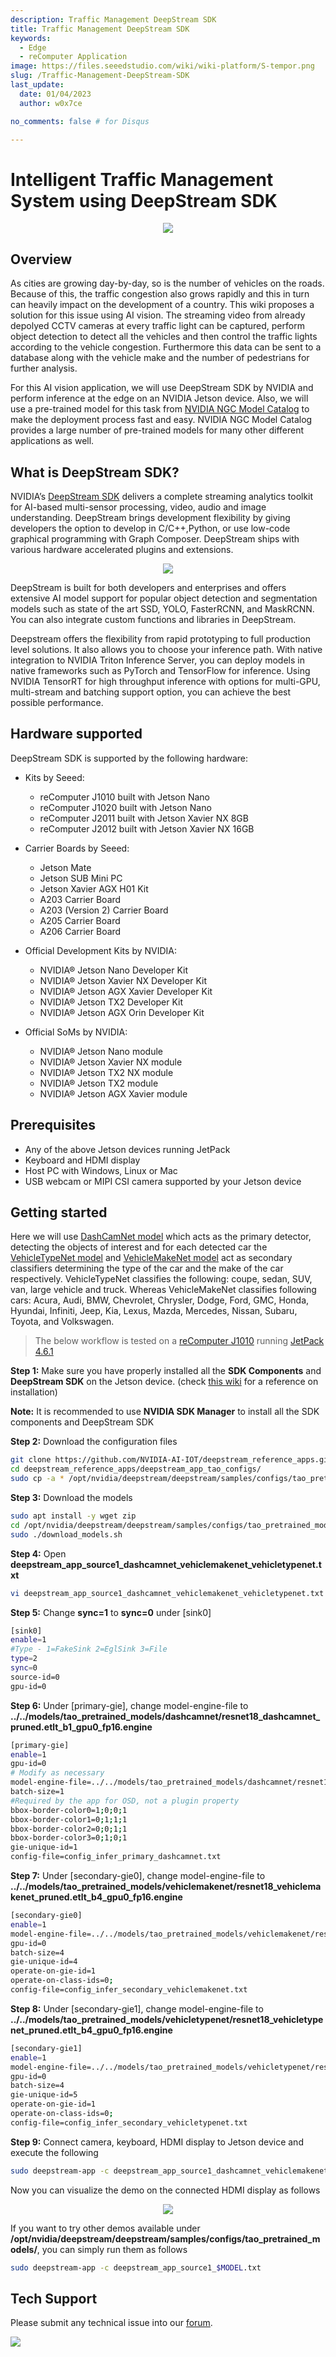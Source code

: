 ```yaml
---
description: Traffic Management DeepStream SDK
title: Traffic Management DeepStream SDK
keywords:
  - Edge
  - reComputer Application
image: https://files.seeedstudio.com/wiki/wiki-platform/S-tempor.png
slug: /Traffic-Management-DeepStream-SDK
last_update:
  date: 01/04/2023
  author: w0x7ce

no_comments: false # for Disqus

---
```


# Intelligent Traffic Management System using DeepStream SDK

<div align="center"><img width={1000} src="https://files.seeedstudio.com/wiki/DeepStream/demo-optimized.gif" /></div>

## Overview

As cities are growing day-by-day, so is the number of vehicles on the roads. Because of this, the traffic congestion also grows rapidly and this in turn can heavily impact on the development of a country. This wiki proposes a solution for this issue using AI vision. The streaming video from already depolyed CCTV cameras at every traffic light can be captured, perform object detection to detect all the vehicles and then control the traffic lights according to the vehicle congestion. Furthermore this data can be sent to a database along with the vehicle make and the number of pedestrians for further analysis.

For this AI vision application, we will use DeepStream SDK by NVIDIA and perform inference at the edge on an NVIDIA Jetson device. Also, we will use a pre-trained model for this task from [NVIDIA NGC Model Catalog](https://catalog.ngc.nvidia.com/models) to make the deployment process fast and easy. NVIDIA NGC Model Catalog provides a large number of pre-trained models for many other different applications as well.

## What is DeepStream SDK?

NVIDIA’s [DeepStream SDK](https://developer.nvidia.com/deepstream-sdk) delivers a complete streaming analytics toolkit for AI-based multi-sensor processing, video, audio and image understanding. DeepStream brings development flexibility by giving developers the option to develop in C/C++,Python, or use low-code graphical programming with Graph Composer. DeepStream ships with various hardware accelerated plugins and extensions.

<div align="center"><img width={1000} src="https://developer.nvidia.com/sites/default/files/akamai/ds-workflow.png" /></div>

DeepStream is built for both developers and enterprises and offers extensive AI model support for popular object detection and segmentation models such as state of the art SSD, YOLO, FasterRCNN, and MaskRCNN. You can also integrate custom functions and libraries in DeepStream.

Deepstream offers the flexibility from rapid prototyping to full production level solutions. It also allows you to choose your inference path. With native integration to NVIDIA Triton Inference Server, you can deploy models in native frameworks such as PyTorch and TensorFlow for inference. Using NVIDIA TensorRT for high throughput inference with options for multi-GPU, multi-stream and batching support option, you can achieve the best possible performance.

## Hardware supported

DeepStream SDK is supported by the following hardware:

- Kits by Seeed:

  - reComputer J1010 built with Jetson Nano
  - reComputer J1020 built with Jetson Nano
  - reComputer J2011 built with Jetson Xavier NX 8GB
  - reComputer J2012 built with Jetson Xavier NX 16GB

- Carrier Boards by Seeed:

  - Jetson Mate
  - Jetson SUB Mini PC
  - Jetson Xavier AGX H01 Kit
  - A203 Carrier Board
  - A203 (Version 2) Carrier Board
  - A205 Carrier Board
  - A206 Carrier Board

- Official Development Kits by NVIDIA:

  - NVIDIA® Jetson Nano Developer Kit
  - NVIDIA® Jetson Xavier NX Developer Kit
  - NVIDIA® Jetson AGX Xavier Developer Kit
  - NVIDIA® Jetson TX2 Developer Kit
  - NVIDIA® Jetson AGX Orin Developer Kit

- Official SoMs by NVIDIA:
  
  - NVIDIA® Jetson Nano module
  - NVIDIA® Jetson Xavier NX module
  - NVIDIA® Jetson TX2 NX module
  - NVIDIA® Jetson TX2 module
  - NVIDIA® Jetson AGX Xavier module

## Prerequisites

- Any of the above Jetson devices running JetPack
- Keyboard and HDMI display
- Host PC with Windows, Linux or Mac
- USB webcam or MIPI CSI camera supported by your Jetson device

## Getting started

Here we will use [DashCamNet model](https://catalog.ngc.nvidia.com/orgs/nvidia/teams/tao/models/dashcamnet) which acts as the primary detector, detecting the objects of interest and for each detected car the [VehicleTypeNet model](https://catalog.ngc.nvidia.com/orgs/nvidia/teams/tao/models/vehicletypenet) and [VehicleMakeNet model](https://catalog.ngc.nvidia.com/orgs/nvidia/teams/tao/models/vehiclemakenet) act as secondary classifiers determining the type of the car and the make of the car respectively. VehicleTypeNet classifies the following: coupe, sedan, SUV, van, large vehicle and truck. Whereas VehicleMakeNet classifies following cars: Acura, Audi, BMW, Chevrolet, Chrysler, Dodge, Ford, GMC, Honda, Hyundai, Infiniti, Jeep, Kia, Lexus, Mazda, Mercedes, Nissan, Subaru, Toyota, and Volkswagen.

> The below workflow is tested on a [reComputer J1010](https://www.seeedstudio.com/Jetson-10-1-H0-p-5335.html) running [JetPack 4.6.1](https://developer.nvidia.com/embedded/jetpack-sdk-461)

**Step 1:** Make sure you have properly installed all the **SDK Components** and **DeepStream SDK** on the Jetson device. (check [this wiki](https://wiki.seeedstudio.com/Tutorial-of-A20X-Carrier-Boards/) for a reference on installation)

**Note:** It is recommended to use **NVIDIA SDK Manager** to install all the SDK components and DeepStream SDK

**Step 2:** Download the configuration files

```sh
git clone https://github.com/NVIDIA-AI-IOT/deepstream_reference_apps.git
cd deepstream_reference_apps/deepstream_app_tao_configs/
sudo cp -a * /opt/nvidia/deepstream/deepstream/samples/configs/tao_pretrained_models/
```

**Step 3:** Download the models

```sh
sudo apt install -y wget zip
cd /opt/nvidia/deepstream/deepstream/samples/configs/tao_pretrained_models/
sudo ./download_models.sh
```

**Step 4:** Open **deepstream_app_source1_dashcamnet_vehiclemakenet_vehicletypenet.txt**

```sh
vi deepstream_app_source1_dashcamnet_vehiclemakenet_vehicletypenet.txt
```

**Step 5:** Change **sync=1** to **sync=0** under [sink0]

```sh
[sink0]
enable=1
#Type - 1=FakeSink 2=EglSink 3=File
type=2
sync=0
source-id=0
gpu-id=0
```

**Step 6:** Under [primary-gie], change model-engine-file to **../../models/tao_pretrained_models/dashcamnet/resnet18_dashcamnet_pruned.etlt_b1_gpu0_fp16.engine**

```sh
[primary-gie]
enable=1
gpu-id=0
# Modify as necessary
model-engine-file=../../models/tao_pretrained_models/dashcamnet/resnet18_dashcamnet_pruned.etlt_b1_gpu0_fp16.engine
batch-size=1
#Required by the app for OSD, not a plugin property
bbox-border-color0=1;0;0;1
bbox-border-color1=0;1;1;1
bbox-border-color2=0;0;1;1
bbox-border-color3=0;1;0;1
gie-unique-id=1
config-file=config_infer_primary_dashcamnet.txt
```

**Step 7:** Under [secondary-gie0], change model-engine-file to **../../models/tao_pretrained_models/vehiclemakenet/resnet18_vehiclemakenet_pruned.etlt_b4_gpu0_fp16.engine**

```sh
[secondary-gie0]
enable=1
model-engine-file=../../models/tao_pretrained_models/vehiclemakenet/resnet18_vehiclemakenet_pruned.etlt_b4_gpu0_fp16.engine
gpu-id=0
batch-size=4
gie-unique-id=4
operate-on-gie-id=1
operate-on-class-ids=0;
config-file=config_infer_secondary_vehiclemakenet.txt
```

**Step 8:** Under [secondary-gie1], change model-engine-file to **../../models/tao_pretrained_models/vehicletypenet/resnet18_vehicletypenet_pruned.etlt_b4_gpu0_fp16.engine**

```sh
[secondary-gie1]
enable=1
model-engine-file=../../models/tao_pretrained_models/vehicletypenet/resnet18_vehicletypenet_pruned.etlt_b4_gpu0_fp16.engine
gpu-id=0
batch-size=4
gie-unique-id=5
operate-on-gie-id=1
operate-on-class-ids=0;
config-file=config_infer_secondary_vehicletypenet.txt
```

**Step 9:** Connect camera, keyboard, HDMI display to Jetson device and execute the following

```sh
sudo deepstream-app -c deepstream_app_source1_dashcamnet_vehiclemakenet_vehicletypenet.txt
```

Now you can visualize the demo on the connected HDMI display as follows

<div align="center"><img width={1000} src="https://files.seeedstudio.com/wiki/DeepStream/demo-optimized.gif" /></div>

If you want to try other demos available under **/opt/nvidia/deepstream/deepstream/samples/configs/tao_pretrained_models/**, you can simply run them as follows

```sh
sudo deepstream-app -c deepstream_app_source1_$MODEL.txt
```

## Tech Support

Please submit any technical issue into our [forum](https://forum.seeedstudio.com/).
<br />
<p style={{textAlign: 'center'}}><a href="https://www.seeedstudio.com/act-4.html?utm_source=wiki&utm_medium=wikibanner&utm_campaign=newproducts" target="_blank"><img src="https://files.seeedstudio.com/wiki/Wiki_Banner/new_product.jpg" /></a></p>
